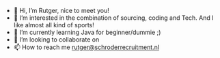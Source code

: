 - 👋 Hi, I’m Rutger, nice to meet you!
- 👀 I’m interested in the combination of sourcing, coding and Tech. And I like almost all kind of sports!
- 🌱 I’m currently learning Java for beginner/dummie ;)
- 💞️ I’m looking to collaborate on 
- 📫 How to reach me rutger@schroderrecruitment.nl

<!---
Rutger1980/Rutger1980 is a ✨ special ✨ repository because its `README.md` (this file) appears on your GitHub profile.
You can click the Preview link to take a look at your changes.
--->
